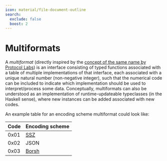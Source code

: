 ```yaml
---
icon: material/file-document-outline
search:
  exclude: false
  boost: 2
---
```


# Multiformats

A _multiformat_ (directly inspired by the [concept of the same name by Protocol Labs](https://multiformats.io/)) is an interface consisting of typed functions associated with a table of multiple implementations of that interface, each associated with a unique natural number (non-negative integer), such that the numerical code can be included to indicate which implementation should be used to interpret/process some data. Conceptually, multiformats can also be understood as an implementation of runtime-updateable typeclasses (in the Haskell sense), where new instances can be added associated with new codes.

An example table for an encoding scheme multiformat could look like:

| Code | Encoding scheme |
| - | - |
| 0x01 | [SSZ](https://github.com/ethereum/consensus-specs/blob/dev/ssz/simple-serialize.md) |
| 0x02 | JSON |
| 0x03 | [Borsh](https://borsh.io/) |